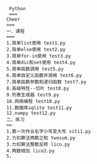      Python
     ===
    Cheer
    ===
    一、课程
    ===
    1.简单list使用 test1.py
    2.简单else使用 test2.py
    3.简单for-in使用 test3.py
    4.简单dic和set使用 test4.py
    5.简单函数调用 test5.py
    6.简单自定义函数并调用 test6.py
    7.简单函数参数和递归函数 test7.py
    8.高级特性--切片 test8.py
    9.列表生成器 test9.py
    10.网络编程 test10.py
    11.数据库sqlite test11.py
    12.numpy test12.py
    二、练习
    ==
    1.第一次作业名字小写变大写 xiti1.py
    2.力扣算法两数之和 twosum.py
    3.力扣算法整数反转 lico.py
    4.两数相加 lico2.py
    5.
